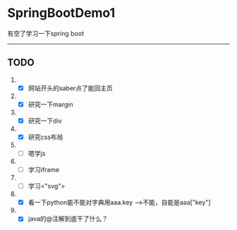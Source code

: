 # SpringBootDemo1

有空了学习一下spring boot

---

## TODO

[//]: # (TODO)

1. - [x] 网站开头的saber点了能回主页
2. - [x] 研究一下margin
3. - [x] 研究一下div
4. - [x] 研究css布局
5. - [ ] 嗯学js
6. - [ ] 学习iframe
7. - [ ] 学习<"svg">
8. - [x] 看一下python能不能对字典用aaa.key  -->不能，自能是aaa["key"]
9. - [x] java的@注解到底干了什么？
